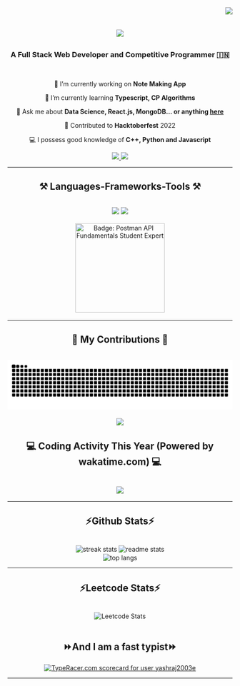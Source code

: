 <img align="right" src="https://visitor-badge.laobi.icu/badge?page_id=yashraj2003e.yashraj2003e" />

<h1 align="center">
    <img src="https://readme-typing-svg.herokuapp.com/?font=Righteous&size=35&center=true&vCenter=true&width=500&height=70&duration=3000&lines=Hi+There!+👋;+I+am+Yashraj!;" />
</h1>

<h3 align="center">A Full Stack Web Developer and Competitive Programmer 🇮🇳</h3>
<br/>

<div align="center">
 
 🔭 I’m currently working on **Note Making App**
 
 🌱 I’m currently learning **Typescript, CP Algorithms**

 💬 Ask me about **Data Science, React.js, MongoDB... or anything [here](https://github.com/yashraj2003e/yashraj2003e/issues)**
 
 🤝 Contributed to **Hacktoberfest** 2022

 💻 I possess good knowledge of **C++, Python and Javascript**

 </div>
 
<div align="center"> 
  <a href="mailto:yashsharmau9@gmail.com">
    <img src="https://img.shields.io/badge/Gmail-333333?style=for-the-badge&logo=gmail&logoColor=red" />
  </a>
  <a href="https://www.linkedin.com/in/yashraj2003e" target="_blank">
    <img src="https://img.shields.io/badge/LinkedIn-0077B5?style=for-the-badge&logo=linkedin&logoColor=white" target="_blank" />
  </a>
</div>

 <hr/>
 
<h2 align="center">⚒️ Languages-Frameworks-Tools ⚒️</h2>
<br/>
<div align="center">
    <img src="https://skillicons.dev/icons?i=cpp,java,python,javascript,c,tensorflow,react,bootstrap,mui,vscode,github" />
    <img src="https://skillicons.dev/icons?i=html,css,git,r,nodejs,typescript,express,firebase,mongodb,tailwind,mysql" /><br>
</div>

<br/>

<div align="center">
    <a href="https://api.badgr.io/public/assertions/ki7J85w5SrKv4b69wqwwyQ?identity__email=yashsharmau9%40gmail.com"><img src="https://badgr.com/public/assertions/ki7J85w5SrKv4b69wqwwyQ/image" width=200 height=200 title="Badge: Postman API Fundamentals Student Expert" /></a>
</div>
<hr/>

<div align="center">
  <h2>🐍 My Contributions 🐍</h2>
  <br>
  <img alt="snake eating my contributions" src="https://raw.githubusercontent.com/yashraj2003e/yashraj2003e/output/github-contribution-grid-snake.svg" />
</div>

<div align="center">
  <br>
  <img src="https://holopin.me/yashraj2003e">
</div>

<div align="center">
 <h2>💻 Coding Activity This Year (Powered by wakatime.com) 💻</h2>
 <br>
 <a href="https://wakatime.com"><img src="https://wakatime.com/share/@yashhRaj/ad596bb7-aab0-4382-b8f4-8e67392d485e.svg"></img></a>
 <br/>
</div>

<hr/>


<h2 align="center">⚡Github Stats⚡</h2>
<br>
<div align=center>
  <img width=390 src="https://github-readme-streak-stats-salesp07.vercel.app/?user=yashraj2003e&count_private=true&theme=react&border_radius=10" alt="streak stats"/>
  <img width=390 src="https://github-readme-stats-salesp07.vercel.app/api?username=yashraj2003e&count_private=true&show_icons=true&theme=react&rank_icon=github&border_radius=10" alt="readme stats" />
  <br/>
  <img width=325 align="center" src="https://github-readme-stats-salesp07.vercel.app/api/top-langs/?username=yashraj2003e&hide=HTML&langs_count=8&layout=compact&theme=react&border_radius=10&size_weight=0.5&count_weight=0.5&exclude_repo=github-readme-stats" alt="top langs" />
</div>

<hr/>

<h2 align="center">⚡Leetcode Stats⚡</h2>
<br>
<div align=center>
    <img width=390 src="https://leetcard.jacoblin.cool/yashhRaj?border=0&radius=10&theme=nord&font=roboto&ext=heatmap" alt="Leetcode Stats"/>
</div>

<br>
<h2 align="center">⏩And I am a fast typist⏩</h2>
<div align=center>
    <a href="https://data.typeracer.com/pit/profile?user=yashraj2003e&ref=badge" target="_top"><img src="https://data.typeracer.com/misc/badge?user=yashraj2003e" border="0" alt="TypeRacer.com scorecard for user yashraj2003e"/></a>
</div>
<hr/>
